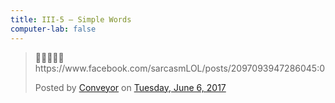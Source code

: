 ```yaml
---
title: III-5 — Simple Words
computer-lab: false
---
```



<div class="fb-post" data-href="https://www.facebook.com/permalink.php?story_fbid=1976177519281890&amp;id=1913407308892245" data-width="500" data-show-text="true"><blockquote cite="https://www.facebook.com/permalink.php?story_fbid=1976177519281890&amp;id=1913407308892245" class="fb-xfbml-parse-ignore"><p>&#x1f64e;&#x1f3fb;&#x200d;&#x2642;&#xfe0f;&#x1f64d;&#x1f3fe;
https://www.facebook.com/sarcasmLOL/posts/2097093947286045:0</p>Posted by <a href="https://www.facebook.com/Conveyor-1913407308892245/">Conveyor</a> on&nbsp;<a href="https://www.facebook.com/permalink.php?story_fbid=1976177519281890&amp;id=1913407308892245">Tuesday, June 6, 2017</a></blockquote></div>

